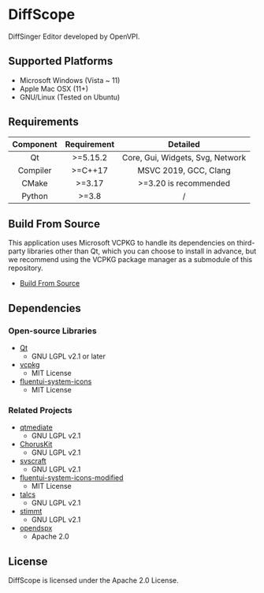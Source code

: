# DiffScope

DiffSinger Editor developed by OpenVPI.

## Supported Platforms

+ Microsoft Windows (Vista ~ 11)
+ Apple Mac OSX (11+)
+ GNU/Linux (Tested on Ubuntu)

## Requirements

| Component | Requirement |               Detailed               |
|:---------:|:-----------:|:------------------------------------:|
|    Qt     |  \>=5.15.2  |   Core, Gui, Widgets, Svg, Network   |
| Compiler  |  \>=C++17   |        MSVC 2019, GCC, Clang         |
|   CMake   |   \>=3.17   |        >=3.20 is recommended         |
|  Python   |   \>=3.8    |                  /                   |

## Build From Source

This application uses Microsoft VCPKG to handle its dependencies on third-party libraries other than Qt, which you can choose to install in advance, but we recommend using the VCPKG package manager as a submodule of this repository.

+ [Build From Source](docs/build-from-source.md)

## Dependencies

### Open-source Libraries

+ [Qt](https://www.qt.io/)
    + GNU LGPL v2.1 or later
+ [vcpkg](https://github.com/microsoft/vcpkg)
    + MIT License
+ [fluentui-system-icons](https://github.com/microsoft/fluentui-system-icons)
    + MIT License

### Related Projects

+ [qtmediate](https://github.com/stdware/qtmediate)
    + GNU LGPL v2.1
+ [ChorusKit](https://github.com/stdware/choruskit)
    + GNU LGPL v2.1
+ [svscraft](https://github.com/diffscope/svscraft)
    + GNU LGPL v2.1
+ [fluentui-system-icons-modified](https://github.com/CrSjimo/fluentui-system-icons-modified)
    + MIT License
+ [talcs](https://github.com/CrSjimo/talcs)
    + GNU LGPL v2.1
+ [stimmt](https://github.com/CrSjimo/stimmt)
    + GNU LGPL v2.1
+ [opendspx](https://github.com/diffscope/opendspx)
    + Apache 2.0

## License

DiffScope is licensed under the Apache 2.0 License.
